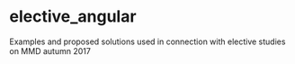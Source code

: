 # elective_angular

Examples and proposed solutions used in connection with elective studies on MMD autumn 2017 
